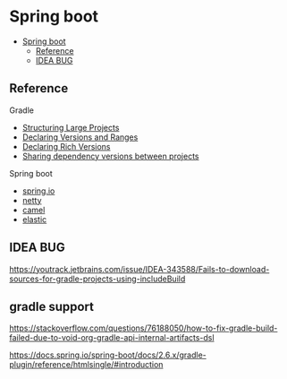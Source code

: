 # Spring boot

<!-- TOC -->

* [Spring boot](#spring-boot)
  * [Reference](#reference)
  * [IDEA BUG](#idea-bug)

<!-- TOC -->

## Reference

Gradle

- [Structuring Large Projects](https://docs.gradle.org/7.5.1/userguide/structuring_software_products.html)
- [Declaring Versions and Ranges](https://docs.gradle.org/7.5.1/userguide/single_versions.html)
- [Declaring Rich Versions](https://docs.gradle.org/7.5.1/userguide/rich_versions.html)
- [Sharing dependency versions between projects](https://docs.gradle.org/7.5.1/userguide/platforms.html)

Spring boot

- [spring.io](https://www.spring.io)
- [netty](https://www.netty.io)
- [camel](https://camel.apache.org/)
- [elastic](https://www.elastic.co)

## IDEA BUG

https://youtrack.jetbrains.com/issue/IDEA-343588/Fails-to-download-sources-for-gradle-projects-using-includeBuild

## gradle support

https://stackoverflow.com/questions/76188050/how-to-fix-gradle-build-failed-due-to-void-org-gradle-api-internal-artifacts-dsl

https://docs.spring.io/spring-boot/docs/2.6.x/gradle-plugin/reference/htmlsingle/#introduction

